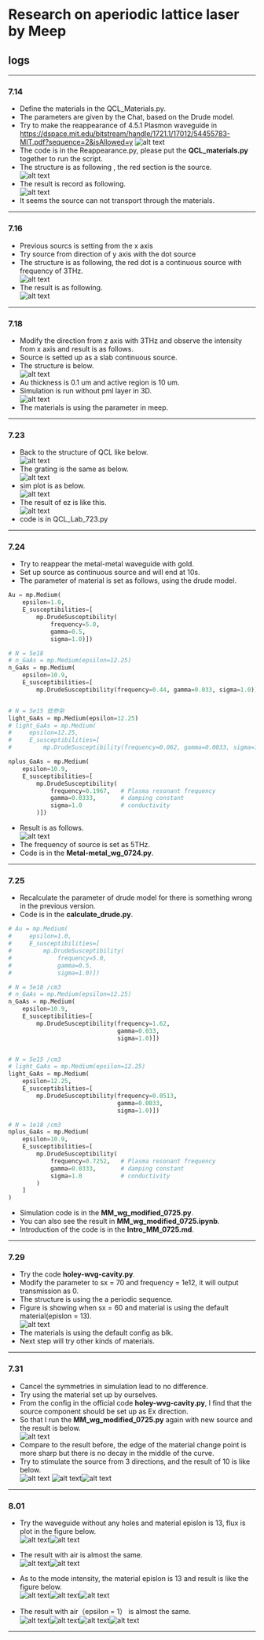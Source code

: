 # Research on aperiodic lattice laser by Meep
## logs
---
### 7.14
- Define the materials in the QCL_Materials.py.  
- The parameters are given by the Chat, based on the Drude model.  
- Try to make the reappearance of 4.5.1 Plasmon waveguide in   
https://dspace.mit.edu/bitstream/handle/1721.1/17012/54455783-MIT.pdf?sequence=2&isAllowed=y
![alt text](image-4.png)   
- The code is in the Reappearance.py, please put the **QCL_materials.py** together to run the script.  
- The structure is as following , the red section is the source.  
 ![alt text](image-2.png)  
- The result is record as following.  
 ![alt text](image-1.png)
- It seems the source can not transport through the materials.
---
### 7.16
- Previous sourcs is setting from the x axis  
- Try source from direction of y axis with the dot source  
- The structure is as following, the red dot is a continuous source with frequency of 3THz.  
 ![alt text](image-5.png)  
- The result is as following.  
![alt text](image-6.png)
---
### 7.18
- Modify the direction from z axis with 3THz and observe the intensity from x axis and result is as follows.  
- Source is setted up as a slab continuous source.  
- The structure is below.  
![alt text](image-8.png)  
- Au thickness is 0.1 um and active region is 10 um.  
- Simulation is run without pml layer in 3D.  
![alt text](image-7.png)  
- The materials is using the parameter in meep.  
---
### 7.23
- Back to the structure of QCL like below.  
![alt text](image-9.png)  
- The grating is the same as below.  
![alt text](image-12.png)  
- sim plot is as below.  
![alt text](image-10.png)  
- The result of ez is like this.  
![alt text](image-11.png)  
- code is in  QCL_Lab_723.py  
---
### 7.24
- Try to reappear the metal-metal waveguide with gold.  
- Set up source as continuous source and will end at 10s.  
- The parameter of material is set as follows, using the drude model.  
~~~python
Au = mp.Medium(
    epsilon=1.0,
    E_susceptibilities=[
        mp.DrudeSusceptibility(
            frequency=5.0,
            gamma=0.5,    
            sigma=1.0)])

# N = 5e18
# n_GaAs = mp.Medium(epsilon=12.25)
n_GaAs = mp.Medium(
    epsilon=10.9,
    E_susceptibilities=[
        mp.DrudeSusceptibility(frequency=0.44, gamma=0.033, sigma=1.0)])


# N = 5e15 低参杂
light_GaAs = mp.Medium(epsilon=12.25)
# light_GaAs = mp.Medium(
#     epsilon=12.25,
#     E_susceptibilities=[
#         mp.DrudeSusceptibility(frequency=0.062, gamma=0.0033, sigma=1.0)])

nplus_GaAs = mp.Medium(
    epsilon=10.9,  
    E_susceptibilities=[
        mp.DrudeSusceptibility(
            frequency=0.1967,   # Plasma resonant frequency
            gamma=0.0333,       # damping constant
            sigma=1.0           # conductivity
        )])
~~~
- Result is as follows.    
![alt text](image-14.png)   
- The frequency of source is set as 5THz.  
- Code is in the **Metal-metal_wg_0724.py**.  
---
### 7.25
- Recalculate the parameter of drude model for there is something wrong in the previous version.
- Code is in the **calculate_drude.py**.
~~~python
# Au = mp.Medium(
#     epsilon=1.0,
#     E_susceptibilities=[
#         mp.DrudeSusceptibility(
#             frequency=5.0,
#             gamma=0.5,    
#             sigma=1.0)])

# N = 5e18 /cm3
# n_GaAs = mp.Medium(epsilon=12.25)
n_GaAs = mp.Medium(
    epsilon=10.9,
    E_susceptibilities=[
        mp.DrudeSusceptibility(frequency=1.62, 
                               gamma=0.033, 
                               sigma=1.0)])


# N = 5e15 /cm3
# light_GaAs = mp.Medium(epsilon=12.25)
light_GaAs = mp.Medium(
    epsilon=12.25,
    E_susceptibilities=[
        mp.DrudeSusceptibility(frequency=0.0513, 
                               gamma=0.0033, 
                               sigma=1.0)])

# N = 1e18 /cm3
nplus_GaAs = mp.Medium(
    epsilon=10.9,  
    E_susceptibilities=[
        mp.DrudeSusceptibility(
            frequency=0.7252,   # Plasma resonant frequency
            gamma=0.0333,       # damping constant
            sigma=1.0           # conductivity
        )
    ]
)
~~~
- Simulation code is in the **MM_wg_modified_0725.py**.
- You can also see the result in **MM_wg_modified_0725.ipynb**.
- Introduction of the code is in the **Intro_MM_0725.md**.
---
### 7.29
- Try the code **holey-wvg-cavity.py**.  
- Modify the parameter to sx = 70 and frequency = 1e12, it will output transmission as 0.
- The structure is using the a periodic sequence.    
- Figure is showing when sx = 60 and material is using the default material(epislon = 13).  
![alt text](image-16.png)  
- The materials is using the default config as blk.  
- Next step will try other kinds of materials.
---
### 7.31
- Cancel the symmetries in simulation lead to no difference.  
- Try using the material set up by ourselves.  
- From the config in the official code **holey-wvg-cavity.py**, I find that the source component should be set up as Ex direction.  
- So that I run the **MM_wg_modified_0725.py** again with new source and the result is below.  
![alt text](image-18.png)
- Compare to the result before, the edge of the material change point is more sharp but there is no decay in the middle of the curve.  
- Try to stimulate the source from 3 directions, and the result of 10 is like below.  
![alt text](image-20.png) ![alt text](image-21.png)![alt text](image-22.png)
---
### 8.01
- Try the waveguide without any holes and material epislon is 13, flux is plot in the figure below.  
![alt text](image-26.png)![alt text](image-19.png)
- The result with air is almost the same.  
![alt text](image-31.png)![alt text](image-32.png)

- As to the mode intensity, the material epislon is 13 and result is like the figure below.  
![alt text](image-33.png)![alt text](image-34.png)![alt text](image-35.png)

- The result with air（epsilon = 1） is almost the same.  
![alt text](image-27.png)![alt text](image-28.png)![alt text](image-29.png)![alt text](image-30.png)
---